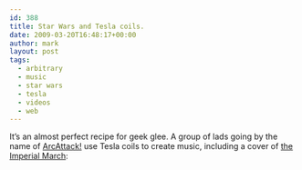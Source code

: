 ```yaml
---
id: 388
title: Star Wars and Tesla coils.
date: 2009-03-20T16:48:17+00:00
author: mark
layout: post
tags:
  - arbitrary
  - music
  - star wars
  - tesla
  - videos
  - web
---
```

It&#8217;s an almost perfect recipe for geek glee. A group of lads going by the name of [ArcAttack!](http://www.arcattack.com) use Tesla coils to create music, including a cover of [the Imperial March](http://www.youtube.com/watch?v=pJqoRaphiEk):

<span class="embed-youtube" style="text-align:center; display: block;"></span>
